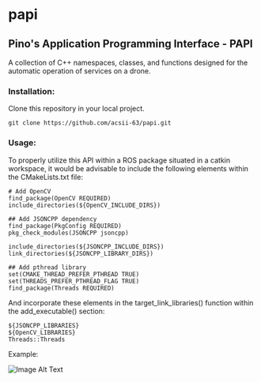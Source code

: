 # papi
## Pino's Application Programming Interface - PAPI
A collection of C++ namespaces, classes, and functions designed for the automatic operation of services on a drone.
### Installation:
  Clone this repository in your local project.
```
git clone https://github.com/acsii-63/papi.git
```
### Usage:
<!--   - Utilizing this API in a similar manner to a C++ header file.
  - In the include path of your C++ program, add the following statement:
```
#include "/path-to-the-repository/papi/PAPI.h"
``` -->
  To properly utilize this API within a ROS package situated in a catkin workspace, it would be advisable to include the following elements within the CMakeLists.txt file:
```
# Add OpenCV
find_package(OpenCV REQUIRED)
include_directories(${OpenCV_INCLUDE_DIRS})

## Add JSONCPP dependency
find_package(PkgConfig REQUIRED)
pkg_check_modules(JSONCPP jsoncpp)

include_directories(${JSONCPP_INCLUDE_DIRS})
link_directories(${JSONCPP_LIBRARY_DIRS})

## Add pthread library
set(CMAKE_THREAD_PREFER_PTHREAD TRUE)
set(THREADS_PREFER_PTHREAD_FLAG TRUE)
find_package(Threads REQUIRED)
```
  And incorporate these elements in the target_link_libraries() function within the add_executable() section:
```
${JSONCPP_LIBRARIES}
${OpenCV_LIBRARIES}
Threads::Threads
```
Example:

![Image Alt Text](docs/cmake_img1.png)
